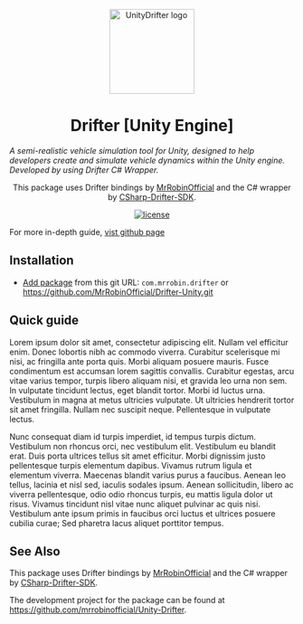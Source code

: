 <!-- markdownlint-disable-next-line -->
<p align="center">
  <a href="#" rel="noopener" target="_blank"><img width="150" src="" alt="UnityDrifter logo"></a>
</p>

<h1 align="center">Drifter [Unity Engine]</h1>

*A semi-realistic vehicle simulation tool for Unity, designed to help developers create and simulate vehicle dynamics within the Unity engine. Developed by using Drifter C# Wrapper.*

<div align="center">

This package uses Drifter bindings by [MrRobinOfficial](https://github.com/mrrobinofficial/Unity-Drifter) and the C# wrapper by [CSharp-Drifter-SDK](https://github.com/mrrobinofficial/Unity-Drifter).

[![license](https://img.shields.io/badge/license-MIT-blue.svg)](https://github.com/mrrobinofficial/drifter-unity/blob/HEAD/LICENSE.txt)

</div>

For more in-depth guide, [vist github page]("https://github.com/MrRobinftw/Drifter/wiki/")

## Installation

* [Add package](https://docs.unity3d.com/Manual/upm-ui-giturl.html) from this git URL: ```com.mrrobin.drifter``` or https://github.com/MrRobinOfficial/Drifter-Unity.git

## Quick guide

Lorem ipsum dolor sit amet, consectetur adipiscing elit. Nullam vel efficitur enim. Donec lobortis nibh ac commodo viverra. Curabitur scelerisque mi nisi, ac fringilla ante porta quis. Morbi aliquam posuere mauris. Fusce condimentum est accumsan lorem sagittis convallis. Curabitur egestas, arcu vitae varius tempor, turpis libero aliquam nisi, et gravida leo urna non sem. In vulputate tincidunt lectus, eget blandit tortor. Morbi id luctus urna. Vestibulum in magna at metus ultricies vulputate. Ut ultricies hendrerit tortor sit amet fringilla. Nullam nec suscipit neque. Pellentesque in vulputate lectus.

Nunc consequat diam id turpis imperdiet, id tempus turpis dictum. Vestibulum non rhoncus orci, nec vestibulum elit. Vestibulum eu blandit erat. Duis porta ultrices tellus sit amet efficitur. Morbi dignissim justo pellentesque turpis elementum dapibus. Vivamus rutrum ligula et elementum viverra. Maecenas blandit varius purus a faucibus. Aenean leo tellus, lacinia et nisl sed, iaculis sodales ipsum. Aenean sollicitudin, libero ac viverra pellentesque, odio odio rhoncus turpis, eu mattis ligula dolor ut risus. Vivamus tincidunt nisl vitae nunc aliquet pulvinar ac quis nisi. Vestibulum ante ipsum primis in faucibus orci luctus et ultrices posuere cubilia curae; Sed pharetra lacus aliquet porttitor tempus.

## See Also
This package uses Drifter bindings by [MrRobinOfficial](https://github.com/mrrobinofficial/Unity-Drifter) and the C# wrapper by [CSharp-Drifter-SDK](https://github.com/mrrobinofficial/Unity-Drifter).

The development project for the package can be found at https://github.com/mrrobinofficial/Unity-Drifter.

